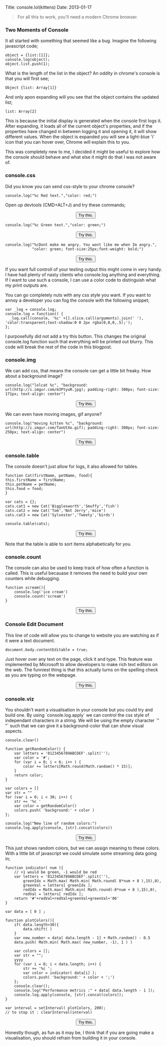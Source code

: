 Title: console.lol(kittens)
Date: 2013-01-17

> For all this to work, you'll need a modern Chrome browser.

### Two Moments of Console

It all started with something that seemed like a bug. Imagine the following javascript code;

	object = {list:[1]};
	console.log(object);
	object.list.push(1);

What is the length of the list in the object? An oddity in chrome's console is that you will first see;

	Object {list: Array[1]}

And only apon expanding will you see that the object contains the updated list;

	list: Array[2]

This is because the initial display is generated when the console first logs it. After expanding, it loads all of the current object's properties, and if the properties have changed in between logging it and opening it, it will show different values. When the object is expanded you will see a light-blue 'i' icon that you can hover over, Chrome will explain this to you.

This was completely new to me, I decided it might be useful to explore how the console should behave and what else it might do that I was not aware of.

### console.css

Did you know you can send css-style to your chrome console?

	console.log("%c Red text.","color: red;")

Open up devtools (CMD+ALT+J) and try these commands;

<button style="margin-left:45%;" onClick='console.log("%c Red text.","color: red;")'>Try this.</button>

	console.log("%c Green text.","color: green;")

<button style="margin-left:45%;" onClick='console.log("%c Green text.","color: green;")'>Try this.</button>

	console.log("%cDont make me angry. You wont like me when Im angry.",
				"color: green; font-size:25px;font-weight: bold;")

<button style="margin-left:45%;" onClick='console.log("%cDont make me angry. You wont like me when Im angry.","color: green; font-size:25px;font-weight: bold;")'>Try this.</button>

If you want full controll of your testing output this might come in very handy. I have had plenty of nasty clients who console.log anything and everything. If I want to use such a console, I can use a color code to distinguish what my print outputs are.

You can go completely nuts with any css style you want. If you want to annoy a developer you can fog the console with the following snippet;

	var _log = console.log;
	console.log = function() {
	  _log.call(console, '%c' +[].slice.call(arguments).join(' '), 'color:transparent;text-shadow:0 0 2px rgba(0,0,0,.5);');
	};

I purposefully did not add a try this button. This changes the original console.log function such that everything will be printed out blurry. This code will break the rest of the code in this blogpost.

### console.img 

We can add css, that means the console can get a little bit freaky. How about a background image? 

	console.log("lolcat %c", "background: url(http://i.imgur.com/m3PtyuR.jpg); padding-right: 300px; font-size: 171px; text-align: center")

<button style="margin-left:45%;" onClick='	console.log("lolcat %c", "background: url(http://i.imgur.com/llWeVXf.png); padding-right: 300px; font-size: 171px; text-align: center")'>Try this.</button>

We can even have moving images, gif anyone? 

	console.log("moving kitten %c", "background: url(http://i.imgur.com/TanUtXo.gif); padding-right: 300px; font-size: 250px; text-align: center")

<button style="margin-left:45%;" onClick='console.log("moving kitten %c", "background: url(http://i.imgur.com/TanUtXo.gif); padding-right: 300px; font-size: 250px; text-align: center")'>Try this.</button>

<h3> console.table </h3> 
<p> The console doesn't just allow for logs, it also allowed for tables.</p> 

<pre><code class="language-javascript">function Cat(firstName, petName, food){
this.firstName = firstName;
this.petName = petName;
this.food = food;
}

var cats = {};
cats.cat1 = new Cat('Bigglesworth','Smuffy','fish')
cats.cat2 = new Cat('Tom','Not Jerry','mice')
cats.cat3 = new Cat('Sylvester','Tweety','birds')
 
console.table(cats);
</code></pre>

<script type="text/javascript">
function Cat(firstName, petName, food){
    this.firstName = firstName;
    this.petName = petName;
    this.food = food;
}
 
var cats = {};
cats.cat1 = new Cat('Bigglesworth','Smuffy','fish')
cats.cat2 = new Cat('Tom','Not Jerry','mice')
cats.cat3 = new Cat('Sylvester','Tweety','birds')


function randColors(){
function getRandomColor() {
    var letters = '0123456789ABCDEF'.split('');
    var color = '#';
    for (var i = 0; i < 6; i++ ) {
        color += letters[Math.round(Math.random() * 15)];
    }
    return color;
}

var colors = []
var str = ""
for (var i = 0; i < 30; i++) {
	str += '%c '
	var color = getRandomColor()
	colors.push( 'background:' + color )
};

console.log("New line of random colors:")
console.log.apply(console, [str].concat(colors))
}

function indicator( num ){  
    // +1 would be green, -1 would be red 
    var letters = '0123456789ABCDEF'.split(''),
        greenIdx = Math.max( Math.min( Math.round( 8*num + 8 ),15),0),
        greenVal = letters[ greenIdx ];
        redIdx = Math.max( Math.min( Math.round(-8*num + 8 ),15),0),
        redVal = letters[ redIdx ];
    return '#'+redVal+redVal+greenVal+greenVal+'06'
}

var data = [ 0 ] ;

function plotColors(){  
    if( data.length>30){
        data.shift( )
    }
    var new_number = data[ data.length - 1] + Math.random() - 0.5
    data.push( Math.min( Math.max( new_number, -1), 1 ) )

    var colors = [];
    var str = "";

    for (var i = 0; i < data.length; i++) {
        str += '%c ';
        var color = indicator( data[i] );
        colors.push( 'background:' + color + ';')
    };
    console.clear();
    console.log("Performance metrics :" + data[ data.length - 1 ]);
    console.log.apply(console, [str].concat(colors));
}
</script> 

<button style="margin-left:45%;" onClick='console.table(cats);'>Try this.</button>

<p> Note that the table is able to sort items alphabetically for you. </p> 

<h3> console.count </h3> 

<p>The console can also be used to keep track of how often a function is called. This is useful becauase it removes the need to build your own counters while debugging.</p>

<pre><code class="language-javascript">function scream(){
	console.log('ice cream')
	console.count('scream')
}
</code></pre>

<button style="margin-left:45%;" onClick="console.log('ice cream');console.count('scream')">Try this.</button>

<h3>Console Edit Document</h3>

<p>This line of code will allow you to change to website you are watching as if it were a text document. </p>

<pre><code class="language-javascript">document.body.contentEditable = true;
</code></pre>

<p>Just hover over any text on the page, click it and type. This feature was implemented by Microsoft to allow developers to make rich text editors on the web. The funniest thing is that this actually turns on the spelling check as you are typing on the webpage.</p>

<button style="margin-left:45%;" onClick='document.body.contentEditable = true;'>Try this.</button>


<h3> console.viz </h3> 

<p> You shouldn't want a visualisation in your console but you could try and build one. By using `console.log.apply` we can control the css style of independant characters in a string. We will be using the empty character `" "` such that we can give it a background-color that can show visual aspects. </p> 

<pre><code class="language-javascript">console.clear() 

function getRandomColor() {
    var letters = '0123456789ABCDEF'.split('');
    var color = '#';
    for (var i = 0; i < 6; i++ ) {
        color += letters[Math.round(Math.random() * 15)];
    }
    return color;
}

var colors = []
var str = ""
for (var i = 0; i < 30; i++) {
	str += '%c '
	var color = getRandomColor()
	colors.push( 'background:' + color )
};

console.log("New line of random colors:")
console.log.apply(console, [str].concat(colors))
</code></pre> 

<button style="margin-left:45%;" onClick='randColors()'>Try this.</button>

<p> This just shows random colors, but we can assign meaning to these colors. With a little bit of javascript we could simulate some streaming data going in; </p> 

<pre><code class="language-javascript">function indicator( num ){
	// +1 would be green, -1 would be red 
	var letters = '0123456789ABCDEF'.split(''),
		greenIdx = Math.max( Math.min( Math.round( 8*num + 8 ),15),0),
		greenVal = letters[ greenIdx ];
		redIdx = Math.max( Math.min( Math.round(-8*num + 8 ),15),0),
		redVal = letters[ redIdx ];
	return '#'+redVal+redVal+greenVal+greenVal+'06'
}

var data = [ 0 ] ;

function plotColors(){
	if( data.length>30){
		data.shift( )
	}
	var new_number = data[ data.length - 1] + Math.random() - 0.5
	data.push( Math.min( Math.max( new_number, -1), 1 ) )
	
	var colors = [];
	var str = "";
	yyyy
	for (var i = 0; i < data.length; i++) {
		str += '%c ';
		var color = indicator( data[i] );
		colors.push( 'background:' + color + ';')
	};
	console.clear();
	console.log("Performance metrics :" + data[ data.length - 1 ]);
	console.log.apply(console, [str].concat(colors));
}

var interval = setInterval( plotColors, 200);
// to stop it : clearInterval(interval)
</code></pre> 

<button style="margin-left:45%;" onClick='var interval = setInterval( plotColors, 200)'>Try this.</button>

<p>Honestly though, as fun as it may be, I think that if you are going make a visualisation, you should refrain from building it in your console. </p> 

